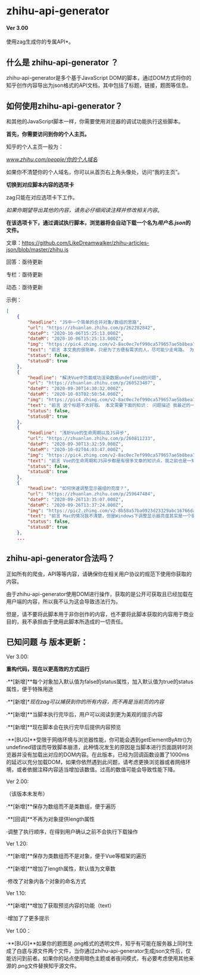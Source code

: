 # zhihu-api-generator

#### Ver 3.00

使用zag生成你的专属API*。

[^*]:需要云服务支持



## 什么是 zhihu-api-generator ？

zhihu-api-generator是多个基于JavaScript DOM的脚本，通过DOM方式将你的知乎创作内容导出为json格式的API文档，其中包括了标题，链接，题图等信息。

## 如何使用zhihu-api-generator？

和其他的JavaScript脚本一样，你需要使用浏览器的调试功能执行这些脚本。

**首先，你需要访问到你的个人主页。**

知乎的个人主页一般为：

*www.zhihu.com/people/你的个人域名*

如果你不清楚你的个人域名，你可以从首页右上角头像处，访问“我的主页”。

**切换到对应脚本内容的选项卡**

zag只能在对应选项卡下工作。

*如果你期望导出其他的内容，请务必仔细阅读注释并修改相关内容*。

**在该选项卡下，通过调试执行脚本，浏览器将会自动下载一个名为*用户名.json*的文件。**

文章：https://github.com/LikeDreamwalker/zhihu-articles-json/blob/master/zhihu.js

回答：亟待更新

专栏：亟待更新

动态：亟待更新

示例：

```json
[
    {
        "headline": "JS中一个简单的合并对象/数组的思路",
        "url": "https://zhuanlan.zhihu.com/p/262282842",
        "dateP": "2020-10-06T15:25:13.000Z",
        "dateM": "2020-10-06T15:25:13.000Z",
        "img": "https://pic4.zhimg.com/v2-8ac0ec7ef990ca579657ae5b8bea714c_r.jpg",
        "text": "前言 本文真的很简单，只是为了方便有需求的人，尽可能少走弯路。 为什么要合并 这是我在重构代码的时候的一个需求。简单来说，我会有若干个对象需要合并为一个对象。而这些对象为两层，如果直接展开或者赋值会涉及到深…",
        "status": false,
        "statusB": true
    },
    {
        "headline": "解决Vue中页面成功渲染数据undefined的问题",
        "url": "https://zhuanlan.zhihu.com/p/260523407",
        "dateP": "2020-09-30T14:30:32.000Z",
        "dateM": "2020-10-03T02:50:54.000Z",
        "img": "https://pic4.zhimg.com/v2-8ac0ec7ef990ca579657ae5b8bea714c_r.jpg",
        "text": "前言 这个标题不太好取。 本文需要下面的知识： 问题描述 我最近的一个功能需求是通过axios获取我存储在COS中的json文件，同时渲染到页面上。 而问题就是，axios可以成功获取数据，组件也可以成功渲染，…",
        "status": false,
        "statusB": true
    },
    {
        "headline": "浅析Vue的生命周期以及JS异步",
        "url": "https://zhuanlan.zhihu.com/p/260811233",
        "dateP": "2020-09-30T13:32:59.000Z",
        "dateM": "2020-10-02T04:03:47.000Z",
        "img": "https://pic4.zhimg.com/v2-8ac0ec7ef990ca579657ae5b8bea714c_r.jpg",
        "text": "前言 Vue的生命周期和JS异步都是有很多文章的知识点，我之前也是一知半解，基本够用。 但是直到我在开发的时候真的遇到了问题，才发现如果不把这些知识点融汇到一起，很难解决实际问题。 我甚至觉得这是我离尤雨溪…",
        "status": false,
        "statusB": true
    },
    {
        "headline": "如何快速调整显示器组的亮度？",
        "url": "https://zhuanlan.zhihu.com/p/259647484",
        "dateP": "2020-09-26T13:35:07.000Z",
        "dateM": "2020-09-26T13:37:24.000Z",
        "img": "https://pic2.zhimg.com/v2-8b58a57ba0923d23329abc16766da34c_r.jpg",
        "text": "前言 Mac的情况我不清楚，但是Windows下调整显示器亮度其实是一个挺烦人的事。 我的显示器组为一个15.6寸的副屏，一个22寸的显示器，一个15.6寸的笔记本屏幕。 由于硬件原因，通过显示器本身调整亮…",
        "status": false,
        "statusB": true
    },
    ...
```

## zhihu-api-generator合法吗？

正如所有的爬虫，API等等内容，请确保你在相关用户协议的规范下使用你获取的内容。

由于zhihu-api-generator使用DOM进行操作，获取的是公开可获取且已经加载在用户端的内容，所以我不认为这会导致违法行为。

但是，请不要将此脚本用于非你创作的内容，也不要将此脚本获取的内容用于商业目的，我不承担由于使用此脚本所造成的一切责任。

## 已知问题 与 版本更新：

Ver 3.00:

**重构代码，现在以更高效的方式运行**

·**[新增]**每个对象加入默认值为false的status属性，加入默认值为true的status属性，便于特殊用途

·**[新增]**现在zag可以捕获到你的所有内容，而不再是当前页的内容* 

[^*]:严格来说，是从当前页递归下去，所以请确认在执行脚本前你已经跳转至第一页

·**[新增]**当脚本执行完毕后，用户可以阅读到更为美观的提示内容

·**[新增]**现在脚本会在执行完毕后提供内容预览

·**[BUG]**受限于网络环境与浏览器性能，你可能会遇到getElementByAttr()为undefined错误而导致脚本崩溃，此种情况发生的原因是当脚本进行页面跳转时浏览器并没有加载出对应的DOM内容。在此版本，已经为回调函数设置了1000ms的延迟以充分加载DOM，如果你依然遇到此问题，请考虑更换浏览器或者网络环境，或者依据注释内容适当增加该数值。过高的数值可能会导致性能下降。

Ver 2.00:

（该版本未发布）

·**[新增]**保存为数组而不是类数组，便于遍历

·**[回调]**不再为对象提供length属性

·调整了执行顺序，在得到用户确认之前不会执行下载操作

Ver 1.20: 

·**[新增]**保存为类数组而不是对象，便于Vue等框架的遍历

·**[新增]**增加了length属性，默认值为文章数

·修改了对象内各个对象的命名方式

Ver 1.10:

·**[新增]**增加了获取预览内容的功能（text）

·增加了了更多提示

Ver 1.00：

·**[BUG]**如果你的题图是.png格式的透明文件，知乎有可能在服务器上同时生成了白底与源文件两个文件，当你通过zhihu-api-generator生成json文件后，仅能访问到前者。如果你的站点使用暗色主题或者夜间模式，有必要考虑使用其他来源的.png文件替换知乎源文件。

